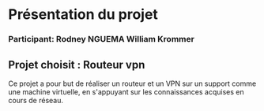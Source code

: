 # Présentation du projet

### Participant: Rodney NGUEMA William Krommer

## Projet choisit  : Routeur vpn 

Ce projet a pour but de réaliser un routeur et un VPN sur un support comme une machine virtuelle, en s'appuyant sur les connaissances acquises en cours de réseau.
